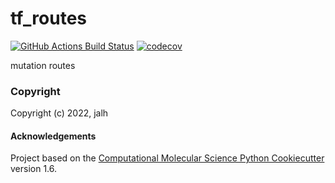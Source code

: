 tf_routes
==============================
[//]: # (Badges)
[![GitHub Actions Build Status](https://github.com/REPLACE_WITH_OWNER_ACCOUNT/tf_routes/workflows/CI/badge.svg)](https://github.com/REPLACE_WITH_OWNER_ACCOUNT/tf_routes/actions?query=workflow%3ACI)
[![codecov](https://codecov.io/gh/REPLACE_WITH_OWNER_ACCOUNT/tf_routes/branch/master/graph/badge.svg)](https://codecov.io/gh/REPLACE_WITH_OWNER_ACCOUNT/tf_routes/branch/master)


mutation routes

### Copyright

Copyright (c) 2022, jalh


#### Acknowledgements
 
Project based on the 
[Computational Molecular Science Python Cookiecutter](https://github.com/molssi/cookiecutter-cms) version 1.6.
